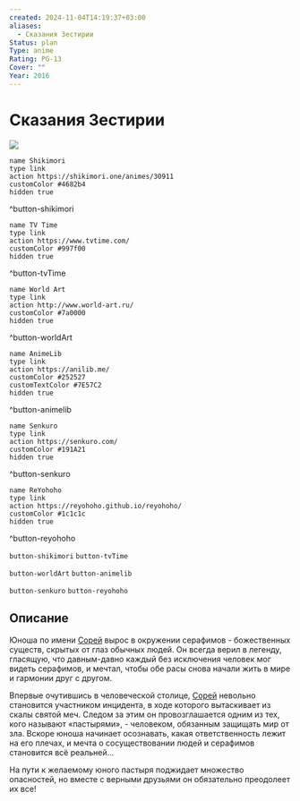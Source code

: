 ```yaml
---
created: 2024-11-04T14:19:37+03:00
aliases:
  - Сказания Зестирии
Status: plan
Type: anime
Rating: PG-13
Cover: ""
Year: 2016
---
```


# Сказания Зестирии

![](https://nyaa.shikimori.one/uploads/poster/animes/30911/94232d8ed1cb2945362798a6322a6667.jpeg)

```button
name Shikimori
type link
action https://shikimori.one/animes/30911
customColor #4682b4
hidden true
```
^button-shikimori

```button
name TV Time
type link
action https://www.tvtime.com/
customColor #997f00
hidden true
```
^button-tvTime

```button
name World Art
type link
action http://www.world-art.ru/
customColor #7a0000
hidden true
```
^button-worldArt

```button
name AnimeLib
type link
action https://anilib.me/
customColor #252527
customTextColor #7E57C2
hidden true
```
^button-animelib

```button
name Senkuro
type link
action https://senkuro.com/
customColor #191A21
hidden true
```
^button-senkuro

```button
name ReYohoho
type link
action https://reyohoho.github.io/reyohoho/
customColor #1c1c1c
hidden true
```
^button-reyohoho

`button-shikimori` `button-tvTime`

`button-worldArt` `button-animelib`

`button-senkuro` `button-reyohoho`

## Описание

Юноша по имени [Сорей](https://shikimori.one/characters/107613-sorey) вырос в окружении серафимов - божественных существ, скрытых от глаз обычных людей. Он всегда верил в легенду, гласящую, что давным-давно каждый без исключения человек мог видеть серафимов, и мечтал, чтобы обе расы снова начали жить в мире и гармонии друг с другом.

Впервые очутившись в человеческой столице, [Сорей](https://shikimori.one/characters/107613-sorey) невольно становится участником инцидента, в ходе которого вытаскивает из скалы святой меч. Следом за этим он провозглашается одним из тех, кого называют «пастырями», - человеком, обязанным защищать мир от зла. Вскоре юноша начинает осознавать, какая ответственность лежит на его плечах, и мечта о сосуществовании людей и серафимов становится всё реальней...

На пути к желаемому юного пастыря поджидает множество опасностей, но вместе с верными друзьями он обязательно преодолеет их все!
